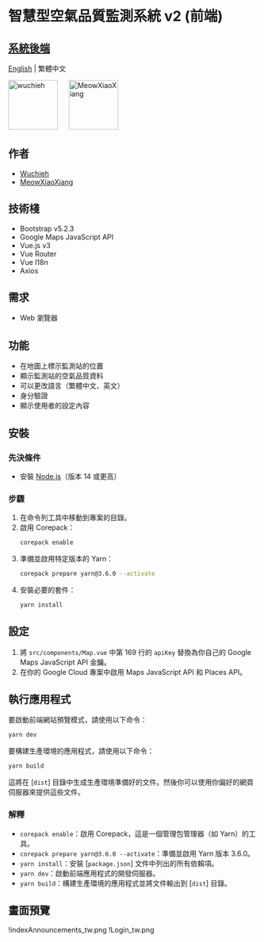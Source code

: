 # 智慧型空氣品質監測系統 v2 (前端)

## [系統後端](https://github.com/Wuchieh/IntelligentAirQualityMonitoringSystem)

[English](README.md) | 繁體中文

<a href="https://github.com/wuchieh"><img src="public/Logo/Ico/LogoWhile.ico" alt="wuchieh" style="height: 100px;"></a>
&emsp;
<a href="https://github.com/MeowXiaoXiang"><img src="https://github.com/MeowXiaoXiang.png" alt="MeowXiaoXiang" style="height: 100px;"></a>

## 作者
- [Wuchieh](https://github.com/wuchieh)
- [MeowXiaoXiang](https://github.com/MeowXiaoXiang)

## 技術棧
- Bootstrap v5.2.3
- Google Maps JavaScript API
- Vue.js v3
- Vue Router
- Vue I18n
- Axios

## 需求
- Web 瀏覽器

## 功能
- 在地圖上標示監測站的位置
- 顯示監測站的空氣品質資料
- 可以更改語言（繁體中文、英文）
- 身分驗證
- 顯示使用者的設定內容

## 安裝

### 先決條件
- 安裝 [Node.js](https://nodejs.org/)（版本 14 或更高）

### 步驟
1. 在命令列工具中移動到專案的目錄。
2. 啟用 Corepack：
   ```sh
   corepack enable
   ```
3. 準備並啟用特定版本的 Yarn：
   ```sh
   corepack prepare yarn@3.6.0 --activate
   ```
4. 安裝必要的套件：
   ```sh
   yarn install
   ```

## 設定

1. 將 `src/components/Map.vue` 中第 169 行的 `apiKey` 替換為你自己的 Google Maps JavaScript API 金鑰。
2. 在你的 Google Cloud 專案中啟用 Maps JavaScript API 和 Places API。

## 執行應用程式

要啟動前端網站預覽模式，請使用以下命令：
```sh
yarn dev
```

要構建生產環境的應用程式，請使用以下命令：
```sh
yarn build
```
這將在 [`dist`] 目錄中生成生產環境準備好的文件。然後你可以使用你偏好的網頁伺服器來提供這些文件。

### 解釋
- `corepack enable`：啟用 Corepack，這是一個管理包管理器（如 Yarn）的工具。
- `corepack prepare yarn@3.6.0 --activate`：準備並啟用 Yarn 版本 3.6.0。
- `yarn install`：安裝 [`package.json`] 文件中列出的所有依賴項。
- `yarn dev`：啟動前端應用程式的開發伺服器。
- `yarn build`：構建生產環境的應用程式並將文件輸出到 [`dist`] 目錄。

## 畫面預覽
!indexAnnouncements_tw.png
!Login_tw.png
